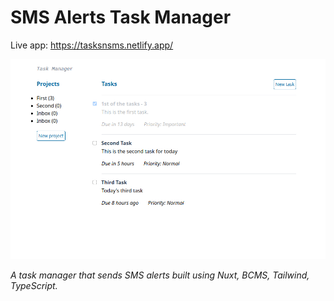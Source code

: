 # SMS Alerts Task Manager

Live app: https://tasksnsms.netlify.app/

![A cropped screenshot of the app showing a few projects and three tasks in the first one.](./preview.png)

*A task manager that sends SMS alerts built using Nuxt, BCMS, Tailwind, TypeScript.*